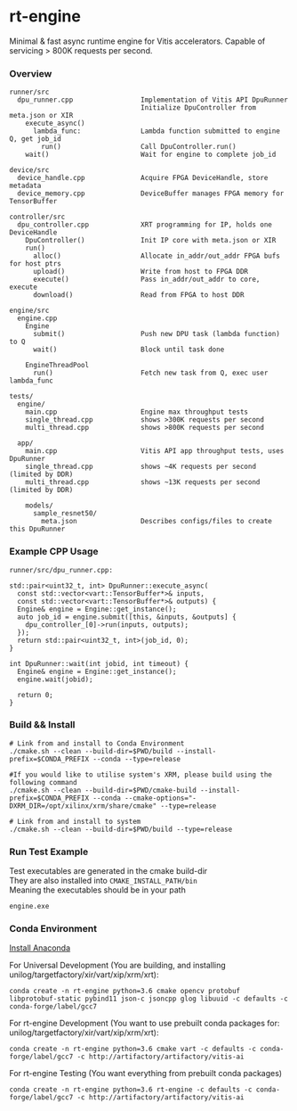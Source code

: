 # rt-engine
Minimal & fast async runtime engine for Vitis accelerators. Capable of servicing > 800K requests per second.

### Overview

```
runner/src
  dpu_runner.cpp                 Implementation of Vitis API DpuRunner
                                 Initialize DpuController from meta.json or XIR
    execute_async()             
      lambda_func:               Lambda function submitted to engine Q, get job_id
        run()                    Call DpuController.run()
    wait()                       Wait for engine to complete job_id

device/src
  device_handle.cpp              Acquire FPGA DeviceHandle, store metadata
  device_memory.cpp              DeviceBuffer manages FPGA memory for TensorBuffer

controller/src
  dpu_controller.cpp             XRT programming for IP, holds one DeviceHandle
    DpuController()              Init IP core with meta.json or XIR
    run()
      alloc()                    Allocate in_addr/out_addr FPGA bufs for host ptrs
      upload()                   Write from host to FPGA DDR
      execute()                  Pass in_addr/out_addr to core, execute
      download()                 Read from FPGA to host DDR

engine/src
  engine.cpp                  
    Engine
      submit()                   Push new DPU task (lambda function) to Q
      wait()                     Block until task done

    EngineThreadPool
      run()                      Fetch new task from Q, exec user lambda_func

tests/
  engine/
    main.cpp                     Engine max throughput tests
    single_thread.cpp            shows >300K requests per second
    multi_thread.cpp             shows >800K requests per second

  app/
    main.cpp                     Vitis API app throughput tests, uses DpuRunner
    single_thread.cpp            shows ~4K requests per second (limited by DDR)
    multi_thread.cpp             shows ~13K requests per second (limited by DDR)
 
    models/
      sample_resnet50/
        meta.json                Describes configs/files to create this DpuRunner
```

### Example CPP Usage

```
runner/src/dpu_runner.cpp:

std::pair<uint32_t, int> DpuRunner::execute_async(
  const std::vector<vart::TensorBuffer*>& inputs,
  const std::vector<vart::TensorBuffer*>& outputs) {
  Engine& engine = Engine::get_instance();
  auto job_id = engine.submit([this, &inputs, &outputs] {
    dpu_controller_[0]->run(inputs, outputs);
  });
  return std::pair<uint32_t, int>(job_id, 0);
}

int DpuRunner::wait(int jobid, int timeout) {
  Engine& engine = Engine::get_instance();
  engine.wait(jobid);

  return 0;
}
```

### Build && Install
```
# Link from and install to Conda Environment
./cmake.sh --clean --build-dir=$PWD/build --install-prefix=$CONDA_PREFIX --conda --type=release

#If you would like to utilise system's XRM, please build using the following command
./cmake.sh --clean --build-dir=$PWD/cmake-build --install-prefix=$CONDA_PREFIX --conda --cmake-options="-DXRM_DIR=/opt/xilinx/xrm/share/cmake" --type=release

# Link from and install to system
./cmake.sh --clean --build-dir=$PWD/build --type=release
```

### Run Test Example
Test executables are generated in the cmake build-dir  
They are also installed into `CMAKE_INSTALL_PATH/bin`  
Meaning the executables should be in your path
```
engine.exe
```

### Conda Environment
[Install Anaconda](https://docs.anaconda.com/anaconda/install/linux/#installation)
  
For Universal Development (You are building, and installing unilog/targetfactory/xir/vart/xip/xrm/xrt):  
```
conda create -n rt-engine python=3.6 cmake opencv protobuf libprotobuf-static pybind11 json-c jsoncpp glog libuuid -c defaults -c conda-forge/label/gcc7
```

For rt-engine Development (You want to use prebuilt conda packages for: unilog/targetfactory/xir/vart/xip/xrm/xrt):  
```
conda create -n rt-engine python=3.6 cmake vart -c defaults -c conda-forge/label/gcc7 -c http://artifactory/artifactory/vitis-ai
```

For rt-engine Testing (You want everything from prebuilt conda packages)
```
conda create -n rt-engine python=3.6 rt-engine -c defaults -c conda-forge/label/gcc7 -c http://artifactory/artifactory/vitis-ai
```
